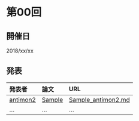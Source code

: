第00回
======

## 開催日

2018/xx/xx

## 発表

|発表者|論文|URL|
|:-----|:-------|:--|
|[antimon2](https://github.com/antimon2)|[Sample](https://arxiv.org/pdf/1710.05941.pdf)|[Sample_antimon2.md](Sample_antimon2.md)|
|…|…|…|


